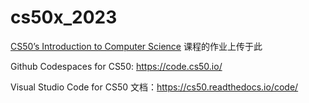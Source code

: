 # cs50x_2023

[CS50’s Introduction to Computer Science](https://cs50.harvard.edu/x/2023/) 课程的作业上传于此

Github Codespaces for CS50: https://code.cs50.io/

Visual Studio Code for CS50 文档：https://cs50.readthedocs.io/code/
